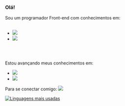 ### Olá! 

Sou um programador Front-end com conhecimentos em:
<br>
<br>
- <img src="https://img.shields.io/badge/HTML5-E34F26?style=for-the-badge&logo=html5&logoColor=white">
- <img src="https://img.shields.io/badge/CSS3-1572B6?style=for-the-badge&logo=css3&logoColor=white">

<br>
<br>

Estou avançando meus conhecimentos em:
- <img src="https://img.shields.io/badge/JavaScript-F7DF1E?style=for-the-badge&logo=javascript&logoColor=black">
- <img src="https://img.shields.io/badge/React-20232A?style=for-the-badge&logo=react&logoColor=61DAFB">

Para se conectar comigo:
<a href="https://www.linkedin.com/in/mateus-oling-12241a23b/">
  <img src="https://www.google.com/imgres?imgurl=https%3A%2F%2Fcdn-icons-png.flaticon.com%2F512%2F174%2F174857.png&tbnid=JdyXos__tp7KHM&vet=12ahUKEwjv4s2pz6D_AhVjupUCHejeDUsQMygAegUIARDTAQ..i&imgrefurl=https%3A%2F%2Fwww.flaticon.com%2Fbr%2Ficone-gratis%2Flinkedin_174857&docid=vN5M6nzFDECBsM&w=512&h=512&q=icone%20linkedin&ved=2ahUKEwjv4s2pz6D_AhVjupUCHejeDUsQMygAegUIARDTAQ">
</a>

[![Linguagens mais usadas](https://github-readme-stats.vercel.app/api/top-langs/?username=Mateus-Oling)](https://github.com/anuraghazra/github-readme-stats)

   

<!--
**Mateus-Oling/Mateus-Oling** is a ✨ _special_ ✨ repository because its `README.md` (this file) appears on your GitHub profile.

Here are some ideas to get you started:

- 🔭 I’m currently working on ...
- 🌱 I’m currently learning ...
- 👯 I’m looking to collaborate on ...
- 🤔 I’m looking for help with ...
- 💬 Ask me about ...
- 📫 How to reach me: ...
- 😄 Pronouns: ...
- ⚡ Fun fact: ...
-->
